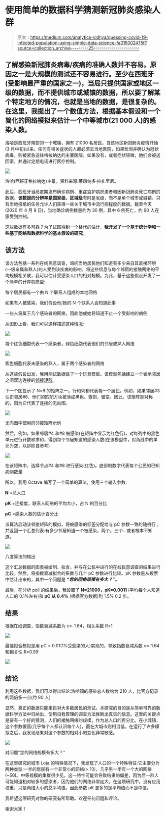 # 使用简单的数据科学猜测新冠肺炎感染人群

> 原文：<https://medium.com/analytics-vidhya/guessing-covid-19-infected-population-using-simple-data-science-fa015002475f?source=collection_archive---------25----------------------->

## 了解感染新冠肺炎病毒/疾病的准确人数并不容易。原因之一是大规模的测试还不容易进行。至少在西班牙(受影响最严重的国家之一)，当局只提供国家或地区一级的数据，而不提供城市或城镇的数据，所以要了解某个特定地方的情况，也就是当地的数据，是很复杂的。在这里，我提出了一个数值方法，根据基本假设和一个简化的网络模拟来估计一个中等城市(21 000 人)的感染人数。

洛哈是西班牙南部的一个城镇，拥有 21000 名居民。自该地区新冠肺炎疫情开始(3 月中旬)以来，任何有相关症状的人都必须去当地医院，如果检测并确认为冠状病毒，则被紧急送往格拉纳达的主要医院。如果没有，或者症状轻微，他们会被送回家，并通过定期电话进行医疗控制。

![](img/e5b4612b7516590ee302cb8f94a310b8.png)

洛哈(西班牙格拉纳达)主景。资料来源:莱昂纳多·拉扎里尼。

此后，西班牙当局定期发布确诊病例、重症监护病房患者和因新冠肺炎死亡病例的数据。**该数据的分辨率是国家级、区域级**有时是省级，而不是单个城市或城镇。只有当地报纸的任务允许人们获得一些关于城市中流行病程度的数据。截至今天(2020 年 4 月 8 日)，当地确诊病例数量约为 30 例，其中 6 例死亡，约 90 人在家受到控制。

这些数据有多可靠？为了试图得到一个替代的估计，**我开发了一个基于统计学和一些基于网络和数据科学的基本假设的研究**。

## 该方法

该方法包括一系列在线民意调查，询问当地居民他们知道有多少来自其直接环境(一级亲属和熟人)的人受到该疾病的影响。将这些信息与每个邻居的接触网络的平均规模相关联，我可以估计受感染人口的相对规模。为此，基于这些假设开发了一个简单的计算机模型:

每个居民都有一个由 N 个联系人组成的本地网络

如果有人被感染，我们假设他/她的 N 个联系人会知道此事

一些人将属于几个感染者的网络，因此他或她将知道不止一个受影响的病例

从图形上看，我们可以这样描述这种情况:

![](img/2cecfa64caa5d93446dc251dfef32119.png)

每个红色细胞代表一个感染者，绿色细胞代表他们的邻居或熟人网络

![](img/13bb8ab11faefe92aeab407c873e1018.png)

紫色细胞代表未感染的熟人，属于两个感染者的网络

从这些假设出发，我用测试数据做了一个玩具模型。该模型包括建立一个表示邻居之间双边连接的[邻接矩阵](https://en.wikipedia.org/wiki/Adjacency_matrix)。

下一个图显示了 N=8 的矩阵之一。行和列都代表每一个居民。例如，如果邻居#3 认识邻居#6，他们的匹配方块被涂成黑色。否则，留空。因此，该矩阵是对称的，因为它代表了连接的无向图。

![](img/0114d7c5e0c00827d395555846ad4e32.png)

无向图中使用的邻接矩阵示例

然后，例如，如果邻居#4 和#8 被感染(在矩阵中显示为红色行)，对每列中的黑色单元进行计数和求和，得到每个邻居知道的感染人数(在该模型中，对角线中的单元为空，以排除自参考)

![](img/cb94c8f8c4d47a277cceb3dfe6ce763c.png)

在该矩阵中，选择节点#4 和#8 进行感染(红色)。底部的数字代表每个公民的已知病例数量

所以，我用 Octave 编写了一个简单的算法，使用三个输入参数:

**N** =总人口

**pK** =连接度，联系人网络的平均大小，占 N 的百分比

**pC** =感染人数的估计百分比

该算法启动该邻接矩阵的模拟，将被感染的标签分配给与 pC 参数一致的随机行；并返回一个汇总列表:有多少邻居知道一个被感染，两个，三个…或者根本不知道。

![](img/d5e55c65814765bed3dff416eb71b580.png)

八度算法的输出

这个汇总数据的图表被绘制、拟合，并与在公民中进行的在线民意调查的结果进行比较。然后，将指数衰减拟合的系数与几个 pC 参数进行比较。pK 参数是从投票中估计出来的，其中一个问题是 ***“您的网络规模有多大？”。***

最后，在分析 poll 的结果后，我设置了 **N=21000，pK=0.0011** (平均每个人知道人口的 0.1%左右)和 **pC 从 0.4%** (根据官方数据)到 1.5% 0.2 步。

## 结果

根据在线调查，指数衰减系数为 c=-1.64，相关系数 R=1

![](img/8318d6a1cd5bb6e6ebb87e2cf17e2ac5.png)

最佳拟合模拟是用 pC = 0.01(1%受感染的人)实现的，导致指数衰减系数 c=-1.64 和相关性 R=0.99

![](img/a8044cc6d51aa32f1ca25eeddc6da64a.png)

## 结论

利用这些数据，我们可以得出结论:洛哈镇的感染总人数约为 210 人，比官方记录的两倍多一点(约 90 人)

显然，真正的数据只能来自对大多数居民的测试。本研究的目的是从简单可靠的数据科学方法中归纳出，使用自我管理的调查方法推断出真实的信息。这里的关键点是要有一个好的猜测，人们的接触网络的规模，作为总人口的百分比。在小城镇，这个参数很高(几乎每个人都认识每个人)，而在大城市则相当低。在运行了许多模拟之后，我发现结果对这个参数的相对小的变化非常敏感。

![](img/55aa471646aedd05894ce11bf78a8728.png)

对问题“您的网络规模有多大？”

在这里研究的城市 Loja 的特殊情况下，我发现了人口的一个特殊特征:它主要分为两种类型:一半的居民有一个非常小的网络(> 10)，几乎另一半有一个大的网络(~50)。中等规模的集群很少见。这一特性可能会导致结果的偏差，因为后一群人可能知道相对较多的感染者，因为他们的网络非常庞大。在这项研究中，没有应用权重，只是网络大小的总平均值，因此参数 pK 更多的是平均值而不是中值。

我希望这项研究对你的研究有所帮助。欢迎任何问题和评论。

谢谢大家！